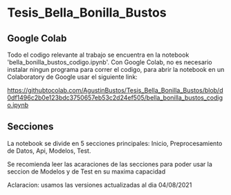 # Tesis_Bella_Bonilla_Bustos

## Google Colab

Todo el codigo relevante al trabajo se encuentra en la notebook 'bella_bonilla_bustos_codigo.ipynb'. Con Google Colab, no es necesario instalar ningun programa para correr el codigo, para abrir la notebook en un Colaboratory de Google usar el siguiente link:

https://githubtocolab.com/AgustinBustos/Tesis_Bella_Bonilla_Bustos/blob/d0df1496c2b0e123bdc3750657eb53c2d24ef505/bella_bonilla_bustos_codigo.ipynb

## Secciones

La notebook se divide en 5 secciones principales: Inicio, Preprocesamiento de Datos, Api, Modelos, Test.

Se recomienda leer las acaraciones de las secciones para poder usar la seccion de Modelos y de Test en su maxima capacidad

Aclaracion: usamos las versiones actualizadas al dia 04/08/2021
